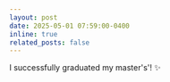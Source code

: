 ```yaml
---
layout: post
date: 2025-05-01 07:59:00-0400
inline: true
related_posts: false
---
```


I successfully graduated my master's'! :sparkles:
